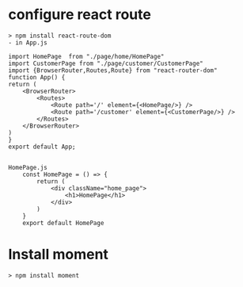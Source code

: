 # configure react route
    > npm install react-route-dom
    - in App.js

    import HomePage  from "./page/home/HomePage"
    import CustomerPage from "./page/customer/CustomerPage"
    import {BrowserRouter,Routes,Route} from "react-router-dom"
    function App() {
    return (
        <BrowserRouter>
            <Routes>
                <Route path='/' element={<HomePage/>} />
                <Route path='/customer' element={<CustomerPage/>} />
            </Routes>
        </BrowserRouter>
    )
    }
    export default App;


    HomePage.js
        const HomePage = () => {
            return (
                <div className="home_page">
                    <h1>HomePage</h1>
                </div>
            )
        }
        export default HomePage 
# Install moment 

    > npm install moment
